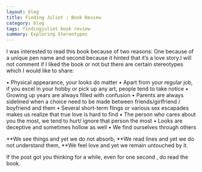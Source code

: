 ```yaml
---
layout: blog
title: Finding Juliet : Book Review
category: blog
tags: findingjuliet book review
summary: Exploring Stereotypes
---
```


I was interested to read this book because of two reasons: One because of a unique pen name and second because it hinted that it’s a love story.I will not comment if I liked the book or not but there are certain stereotypes which I would like to share:

•	Physical appearance, your looks do matter
•	Apart from your regular job, if you excel in your hobby or pick up any art, people tend to take notice
•	Growing up years are always filled with confusion
•	Parents are always sidelined when a choice need to be made between friends/girlfriend / boyfriend and them 
•	Several short-term flings or various sex escapades makes us realize that true love is hard to find
•	The person who cares about you the most, we tend to hurt/ ignore that person the most
•	Looks are deceptive and sometimes hollow as well
•	We find ourselves through others

**We see things and yet we do not absorb,
**We read lines and yet we do not understand them,
**We feel love and yet we remain untouched by it.

If the post got you thinking for a while, even for one second , do read the book.
